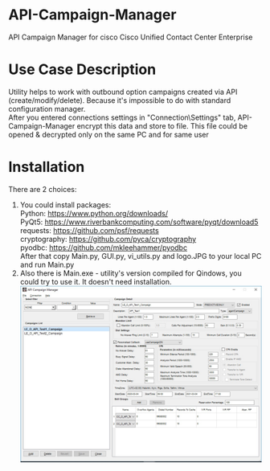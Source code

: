 # API-Campaign-Manager
API Campaign Manager for cisco Cisco Unified Contact Center Enterprise
# Use Case Description
Utility helps to work with outbound option campaigns created via API (create/modify/delete). Because it's impossible to do with standard configuration manager.<BR>
After you entered connections settings in "Connection\Settings" tab, API-Campaign-Manager encrypt this data and store to file. This file could be opened & decrypted only on the same PC and for same user 
# Installation
There are 2 choices:
1) You could install packages:<BR>
	Python: https://www.python.org/downloads/ <BR>
	PyQt5: https://www.riverbankcomputing.com/software/pyqt/download5 <BR>
	requests: https://github.com/psf/requests <BR>
	cryptography: https://github.com/pyca/cryptography <BR>
	pyodbc: https://github.com/mkleehammer/pyodbc <BR>
After that copy Main.py, GUI.py, vi_utils.py and logo.JPG to your local PC and run Main.py <BR>
2) Also there is Main.exe - utility's version compiled for Qindows, you could try to use it. It doesn't need installation.
![Screenshot](screen.jpg?raw=true "Screenshot")